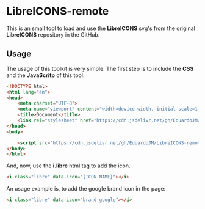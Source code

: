 # LibreICONS-remote

This is an small tool to load and use the **LibreICONS** svg's from the original **LibreICONS** repository in the GitHub.

## Usage

The usage of this toolkit is very simple. The first step is to include the **CSS** and the **JavaScritp** of this tool:

```html
<!DOCTYPE html>
<html lang="en">
<head>
    <meta charset="UTF-8">
    <meta name="viewport" content="width=device-width, initial-scale=1.0">
    <title>Document</title>
    <link rel="stylesheet" href="https://cdn.jsdelivr.net/gh/EduardoJM/LibreICONS-remote@master/css/libre.css" />
</head>
<body>

    <script src="https://cdn.jsdelivr.net/gh/EduardoJM/LibreICONS-remote@master/js/libre.js"></script>
</body>
</html>
```

And, now, use the **i.libre** html tag to add the icon.

```html
<i class="libre" data-icon="{ICON NAME}"></i>
```

An usage example is, to add the google brand icon in the page:

```html
<i class="libre" data-icon="brand-google"></i>
```
